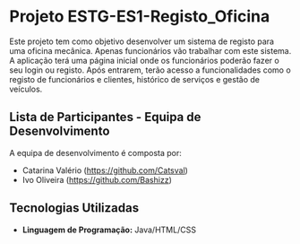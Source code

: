 # Projeto ESTG-ES1-Registo_Oficina

Este projeto tem como objetivo desenvolver um sistema de registo para uma oficina mecânica. Apenas funcionários vão trabalhar com este sistema. A aplicação terá uma página inicial onde os funcionários poderão fazer o seu login ou registo. Após entrarem, terão acesso a funcionalidades como o registo de funcionários e clientes, histórico de serviços e gestão de veículos.

## Lista de Participantes - Equipa de Desenvolvimento
A equipa de desenvolvimento é composta por:

- Catarina Valério (https://github.com/Catsval)
- Ivo Oliveira (https://github.com/Bashizz)

## Tecnologias Utilizadas

- **Linguagem de Programação:** Java/HTML/CSS

